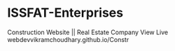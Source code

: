 # ISSFAT-Enterprises
Construction Website || Real Estate Company
View Live
webdevvikramchoudhary.github.io/Constr
